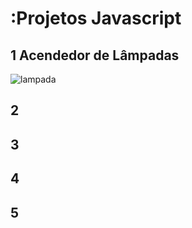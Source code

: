 # :Projetos Javascript

## 1 Acendedor de Lâmpadas
![lampada](https://user-images.githubusercontent.com/49458473/179359349-d64e012a-33bf-441a-a46b-2939f070df2e.gif)
## 2
## 3
## 4
## 5

